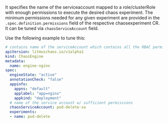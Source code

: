 It specifies the name of the serviceaccount mapped to a role/clusterRole with enough permissions to execute the desired chaos experiment. The minimum permissions needed for any given experiment are provided in the `.spec.definition.permissions` field of the respective chaosexperiment CR.
It can be tuned via `chaosServiceAccount` field.

Use the following example to tune this:

[embedmd]:# (https://raw.githubusercontent.com/litmuschaos/litmus/master/mkdocs/docs/experiments/chaos-resources/engine-spec/service-account.yaml yaml)
```yaml
# contains name of the serviceAccount which contains all the RBAC permissions required for the experiment
apiVersion: litmuschaos.io/v1alpha1
kind: ChaosEngine
metadata:
  name: engine-nginx
spec:
  engineState: "active"
  annotationCheck: "false"
  appinfo:
    appns: "default"
    applabel: "app=nginx"
    appkind: "deployment"
  # name of the service account w/ sufficient permissions
  chaosServiceAccount: pod-delete-sa
  experiments:
  - name: pod-delete
  
```